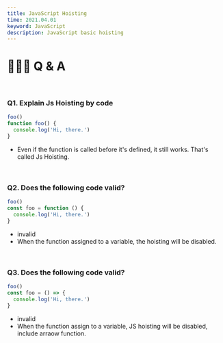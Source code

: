 ```yaml
---
title: JavaScript Hoisting
time: 2021.04.01
keyword: JavaScript
description: JavaScript basic hoisting
---
```


<WidgetsMdHeader :title="title" :time="time"></WidgetsMdHeader>

# 🙋🏻‍♂️ Q & A

<br/>

### Q1. Explain Js Hoisting by code

<WidgetsMdToggle title="🔑">

```jsx
foo()
function foo() {
  console.log('Hi, there.')
}
```

- Even if the function is called before it's defined, it still works. That's called Js Hoisting.

</WidgetsMdToggle>

<br/>

### Q2. Does the following code valid?

```js
foo()
const foo = function () {
  console.log('Hi, there.')
}
```

<WidgetsMdToggle title="🔑">

- invalid
- When the function assigned to a variable, the hoisting will be disabled.

</WidgetsMdToggle>

<br/>

### Q3. Does the following code valid?

```js
foo()
const foo = () => {
  console.log('Hi, there.')
}
```

<WidgetsMdToggle title="🔑">

- invalid
- When the function assign to a variable, JS hoisting will be disabled, include arraow function.

</WidgetsMdToggle>

<br/>
